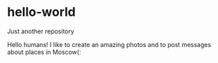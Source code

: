 # hello-world
Just another repository

Hello humans!
I like to create an amazing photos and to post messages about places in Moscow(:
